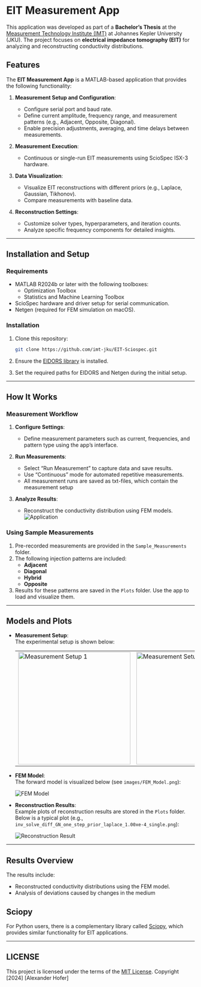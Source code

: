 
# EIT Measurement App

This application was developed as part of a **Bachelor’s Thesis** at the [Measurement Technology Institute (IMT)](https://www.jku.at/en/institute-of-measurement-technology/) at Johannes Kepler University (JKU). The project focuses on **electrical impedance tomography (EIT)** for analyzing and reconstructing conductivity distributions.

## Features

The **EIT Measurement App** is a MATLAB-based application that provides the following functionality:

1. **Measurement Setup and Configuration**:
   - Configure serial port and baud rate.
   - Define current amplitude, frequency range, and measurement patterns (e.g., Adjacent, Opposite, Diagonal).
   - Enable precision adjustments, averaging, and time delays between measurements.

2. **Measurement Execution**:
   - Continuous or single-run EIT measurements using ScioSpec ISX-3 hardware.

3. **Data Visualization**:
   - Visualize EIT reconstructions with different priors (e.g., Laplace, Gaussian, Tikhonov).
   - Compare measurements with baseline data.

4. **Reconstruction Settings**:
   - Customize solver types, hyperparameters, and iteration counts.
   - Analyze specific frequency components for detailed insights.

---

## Installation and Setup

### Requirements

- MATLAB R2024b or later with the following toolboxes:
  - Optimization Toolbox
  - Statistics and Machine Learning Toolbox
- ScioSpec hardware and driver setup for serial communication.
- Netgen (required for FEM simulation on macOS).

### Installation

1. Clone this repository:

   ```bash
   git clone https://github.com/imt-jku/EIT-Sciospec.git
   ```

2. Ensure the [EIDORS library](https://eidors3d.sourceforge.net/) is installed.
3. Set the required paths for EIDORS and Netgen during the initial setup.

---

## How It Works

### Measurement Workflow

1. **Configure Settings**:
   - Define measurement parameters such as current, frequencies, and pattern type using the app’s interface.

2. **Run Measurements**:
   - Select “Run Measurement” to capture data and save results.
   - Use “Continuous” mode for automated repetitive measurements.
   - All measurement runs are saved as txt-files, which contain the measurement setup

3. **Analyze Results**:
   - Reconstruct the conductivity distribution using FEM models.
 ![Application](images/app.png)
### Using Sample Measurements

1. Pre-recorded measurements are provided in the `Sample_Measurements` folder.
2. The following injection patterns are included:
   - **Adjacent**
   - **Diagonal**
   - **Hybrid**
   - **Opposite**
3. Results for these patterns are saved in the `Plots` folder. Use the app to load and visualize them.

---

## Models and Plots

- **Measurement Setup**:  
  The experimental setup is shown below:

  <table>
    <tr>
      <td>
        <img src="images/wassertank_0.png" alt="Measurement Setup 1" width="300"/>
      </td>
      <td>
        <img src="images/wassertank_1.png" alt="Measurement Setup 2" width="300"/>
      </td>
    </tr>
  </table>

- **FEM Model**:  
  The forward model is visualized below (see `images/FEM_Model.png`):

  ![FEM Model](images/FEM_Model.png)

- **Reconstruction Results**:  
  Example plots of reconstruction results are stored in the `Plots` folder. Below is a typical plot (e.g., `inv_solve_diff_GN_one_step_prior_laplace_1.00xe-4_single.png`):

  ![Reconstruction Result](Plots/nodal_solve_prior_laplace_1.00xe-4_single.png)

---

## Results Overview

The results include:
- Reconstructed conductivity distributions using the FEM model.
- Analysis of deviations caused by changes in the medium

## Sciopy
For Python users, there is a complementary library called [Sciopy](https://github.com/EITLabworks/sciopy), which provides similar functionality for EIT applications.

---

##  LICENSE

This project is licensed under the terms of the [MIT License](LICENSE). 
Copyright [2024] [Alexander Hofer]

